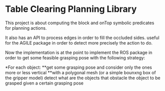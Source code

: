 # Table Clearing Planning Library #

This project is about computing the block and onTop symbolic predicates for planning actions. 

It also has an API to process edges in order to fill the occluded sides. useful for the AGILE package in order to detect more precisely the action to do. 

Now the implementation is at the point to implement the ROS package in order to get some feasible grasping pose with the following strategy:

*For each object:
**get some grasping pose and consider only the ones more or less vertical
**with a polygonal mesh (or a simple bounxng box of the gripper model) detect what are the objects that obstacle the object to be grasped given  a certain grasping pose